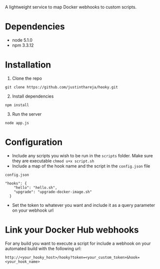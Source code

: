 A lightweight service to map Docker webhooks to custom scripts. 

# Dependencies
+ node 5.1.0
+ npm 3.3.12

# Installation
1. Clone the repo

`git clone https://github.com/justinthareja/hooky.git`

2. Install dependencies

`npm install`

3. Run the server

`node app.js`

# Configuration
+ Include any scripts you wish to be run in the `scripts` folder. Make sure they are executable
`chmod u+x script.sh`
+ Include a map of the hook name and the script in the `config.json` file
```
config.json

"hooks": {
    "hello": "hello.sh",
    "upgrade": "upgrade-docker-image.sh"
  }
```
+ Set the token to whatever you want and include it as a query parameter on your webhook url

# Link your Docker Hub webhooks

For any build you want to execute a script for include a webhook on your automated build with the following url:

`http://<your_hooky_host>/hooky?token=<your_custom_token>&hook=<your_hook_name>`






